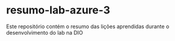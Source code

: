 # resumo-lab-azure-3
Este repositório contém o resumo das lições aprendidas durante o desenvolvimento do lab na DIO
